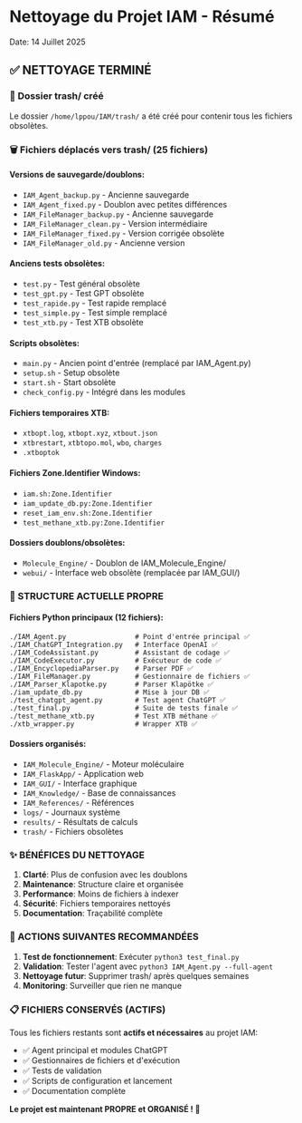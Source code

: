 # Nettoyage du Projet IAM - Résumé

Date: 14 Juillet 2025

## ✅ NETTOYAGE TERMINÉ

### 📁 Dossier trash/ créé
Le dossier `/home/lppou/IAM/trash/` a été créé pour contenir tous les fichiers obsolètes.

### 🗑️ Fichiers déplacés vers trash/ (25 fichiers)

#### Versions de sauvegarde/doublons:
- `IAM_Agent_backup.py` - Ancienne sauvegarde
- `IAM_Agent_fixed.py` - Doublon avec petites différences
- `IAM_FileManager_backup.py` - Ancienne sauvegarde
- `IAM_FileManager_clean.py` - Version intermédiaire
- `IAM_FileManager_fixed.py` - Version corrigée obsolète
- `IAM_FileManager_old.py` - Ancienne version

#### Anciens tests obsolètes:
- `test.py` - Test général obsolète
- `test_gpt.py` - Test GPT obsolète
- `test_rapide.py` - Test rapide remplacé
- `test_simple.py` - Test simple remplacé
- `test_xtb.py` - Test XTB obsolète

#### Scripts obsolètes:
- `main.py` - Ancien point d'entrée (remplacé par IAM_Agent.py)
- `setup.sh` - Setup obsolète
- `start.sh` - Start obsolète
- `check_config.py` - Intégré dans les modules

#### Fichiers temporaires XTB:
- `xtbopt.log`, `xtbopt.xyz`, `xtbout.json`
- `xtbrestart`, `xtbtopo.mol`, `wbo`, `charges`
- `.xtboptok`

#### Fichiers Zone.Identifier Windows:
- `iam.sh:Zone.Identifier`
- `iam_update_db.py:Zone.Identifier` 
- `reset_iam_env.sh:Zone.Identifier`
- `test_methane_xtb.py:Zone.Identifier`

#### Dossiers doublons/obsolètes:
- `Molecule_Engine/` - Doublon de IAM_Molecule_Engine/
- `webui/` - Interface web obsolète (remplacée par IAM_GUI/)

### 🎯 STRUCTURE ACTUELLE PROPRE

#### Fichiers Python principaux (12 fichiers):
```
./IAM_Agent.py                 # Point d'entrée principal ✅
./IAM_ChatGPT_Integration.py   # Interface OpenAI ✅
./IAM_CodeAssistant.py         # Assistant de codage ✅
./IAM_CodeExecutor.py          # Exécuteur de code ✅
./IAM_EncyclopediaParser.py    # Parser PDF ✅
./IAM_FileManager.py           # Gestionnaire de fichiers ✅
./IAM_Parser_Klapotke.py       # Parser Klapötke ✅
./iam_update_db.py             # Mise à jour DB ✅
./test_chatgpt_agent.py        # Test agent ChatGPT ✅
./test_final.py                # Suite de tests finale ✅
./test_methane_xtb.py          # Test XTB méthane ✅
./xtb_wrapper.py               # Wrapper XTB ✅
```

#### Dossiers organisés:
- `IAM_Molecule_Engine/` - Moteur moléculaire
- `IAM_FlaskApp/` - Application web
- `IAM_GUI/` - Interface graphique
- `IAM_Knowledge/` - Base de connaissances
- `IAM_References/` - Références
- `logs/` - Journaux système
- `results/` - Résultats de calculs
- `trash/` - Fichiers obsolètes

### ✨ BÉNÉFICES DU NETTOYAGE

1. **Clarté**: Plus de confusion avec les doublons
2. **Maintenance**: Structure claire et organisée
3. **Performance**: Moins de fichiers à indexer
4. **Sécurité**: Fichiers temporaires nettoyés
5. **Documentation**: Traçabilité complète

### 🔄 ACTIONS SUIVANTES RECOMMANDÉES

1. **Test de fonctionnement**: Exécuter `python3 test_final.py`
2. **Validation**: Tester l'agent avec `python3 IAM_Agent.py --full-agent`
3. **Nettoyage futur**: Supprimer trash/ après quelques semaines
4. **Monitoring**: Surveiller que rien ne manque

### 📋 FICHIERS CONSERVÉS (ACTIFS)

Tous les fichiers restants sont **actifs et nécessaires** au projet IAM:
- ✅ Agent principal et modules ChatGPT
- ✅ Gestionnaires de fichiers et d'exécution 
- ✅ Tests de validation
- ✅ Scripts de configuration et lancement
- ✅ Documentation complète

**Le projet est maintenant PROPRE et ORGANISÉ ! 🎉**
